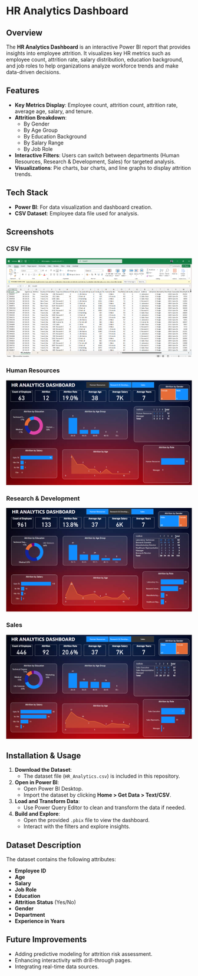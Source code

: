 # HR Analytics Dashboard

## Overview
The **HR Analytics Dashboard** is an interactive Power BI report that provides insights into employee attrition. It visualizes key HR metrics such as employee count, attrition rate, salary distribution, education background, and job roles to help organizations analyze workforce trends and make data-driven decisions.

## Features
- **Key Metrics Display**: Employee count, attrition count, attrition rate, average age, salary, and tenure.
- **Attrition Breakdown**:
  - By Gender
  - By Age Group
  - By Education Background
  - By Salary Range
  - By Job Role
- **Interactive Filters**: Users can switch between departments (Human Resources, Research & Development, Sales) for targeted analysis.
- **Visualizations**: Pie charts, bar charts, and line graphs to display attrition trends.

## Tech Stack
- **Power BI**: For data visualization and dashboard creation.
- **CSV Dataset**: Employee data file used for analysis.

## Screenshots

### CSV File
![Raw CSV File](https://github.com/Hameedalahr/HR-Analytics-Dashboard/blob/main/excel.png?raw=true)

### Human Resources
![Human Resources](https://github.com/Hameedalahr/HR-Analytics-Dashboard/blob/main/Human%20Resources.png?raw=true)

### Research & Development
![Research & Development](https://github.com/Hameedalahr/HR-Analytics-Dashboard/blob/main/Research%20&%20Development.png?raw=true)

### Sales
![Sales](https://github.com/Hameedalahr/HR-Analytics-Dashboard/blob/main/Sales.png?raw=true)

## Installation & Usage
1. **Download the Dataset**:
   - The dataset file (`HR_Analytics.csv`) is included in this repository.
2. **Open in Power BI**:
   - Open Power BI Desktop.
   - Import the dataset by clicking **Home > Get Data > Text/CSV**.
3. **Load and Transform Data**:
   - Use Power Query Editor to clean and transform the data if needed.
4. **Build and Explore**:
   - Open the provided `.pbix` file to view the dashboard.
   - Interact with the filters and explore insights.

## Dataset Description
The dataset contains the following attributes:
- **Employee ID**
- **Age**
- **Salary**
- **Job Role**
- **Education**
- **Attrition Status** (Yes/No)
- **Gender**
- **Department**
- **Experience in Years**

## Future Improvements
- Adding predictive modeling for attrition risk assessment.
- Enhancing interactivity with drill-through pages.
- Integrating real-time data sources.
